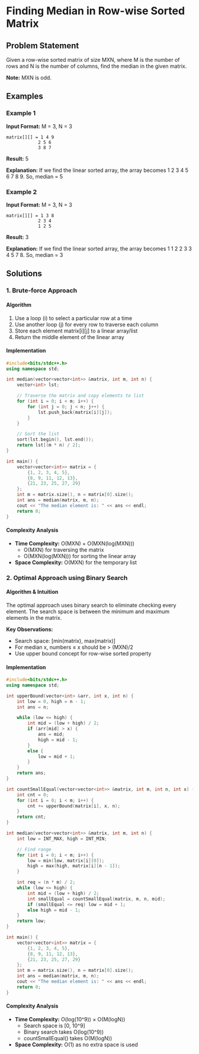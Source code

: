 # Finding Median in Row-wise Sorted Matrix

## Problem Statement
Given a row-wise sorted matrix of size MXN, where M is the number of rows and N is the number of columns, find the median in the given matrix.

**Note:** MXN is odd.

## Examples

### Example 1
**Input Format:** M = 3, N = 3
```
matrix[][] = 1 4 9 
            2 5 6
            3 8 7
```
**Result:** 5

**Explanation:** If we find the linear sorted array, the array becomes 1 2 3 4 5 6 7 8 9. So, median = 5

### Example 2
**Input Format:** M = 3, N = 3
```
matrix[][] = 1 3 8 
            2 3 4
            1 2 5
```
**Result:** 3

**Explanation:** If we find the linear sorted array, the array becomes 1 1 2 2 3 3 4 5 7 8. So, median = 3

## Solutions

### 1. Brute-force Approach

#### Algorithm
1. Use a loop (i) to select a particular row at a time
2. Use another loop (j) for every row to traverse each column
3. Store each element matrix[i][j] to a linear array/list
4. Return the middle element of the linear array

#### Implementation

```cpp
#include<bits/stdc++.h>
using namespace std;

int median(vector<vector<int>> &matrix, int m, int n) {
    vector<int> lst;

    // Traverse the matrix and copy elements to list
    for (int i = 0; i < m; i++) {
        for (int j = 0; j < n; j++) {
            lst.push_back(matrix[i][j]);
        }
    }

    // Sort the list
    sort(lst.begin(), lst.end());
    return lst[(m * n) / 2];
}

int main() {
    vector<vector<int>> matrix = {
        {1, 2, 3, 4, 5},
        {8, 9, 11, 12, 13},
        {21, 23, 25, 27, 29}
    };
    int m = matrix.size(), n = matrix[0].size();
    int ans = median(matrix, m, n);
    cout << "The median element is: " << ans << endl;
    return 0;
}
```

#### Complexity Analysis
- **Time Complexity:** O(MXN) + O(MXN(log(MXN)))
  - O(MXN) for traversing the matrix
  - O(MXN(log(MXN))) for sorting the linear array
- **Space Complexity:** O(MXN) for the temporary list

### 2. Optimal Approach using Binary Search

#### Algorithm & Intuition
The optimal approach uses binary search to eliminate checking every element. The search space is between the minimum and maximum elements in the matrix.

**Key Observations:**
- Search space: [min(matrix), max(matrix)]
- For median x, numbers ≤ x should be > (MXN)/2
- Use upper bound concept for row-wise sorted property

#### Implementation

```cpp
#include<bits/stdc++.h>
using namespace std;

int upperBound(vector<int> &arr, int x, int n) {
    int low = 0, high = n - 1;
    int ans = n;

    while (low <= high) {
        int mid = (low + high) / 2;
        if (arr[mid] > x) {
            ans = mid;
            high = mid - 1;
        }
        else {
            low = mid + 1;
        }
    }
    return ans;
}

int countSmallEqual(vector<vector<int>> &matrix, int m, int n, int x) {
    int cnt = 0;
    for (int i = 0; i < m; i++) {
        cnt += upperBound(matrix[i], x, n);
    }
    return cnt;
}

int median(vector<vector<int>> &matrix, int m, int n) {
    int low = INT_MAX, high = INT_MIN;

    // Find range
    for (int i = 0; i < m; i++) {
        low = min(low, matrix[i][0]);
        high = max(high, matrix[i][n - 1]);
    }

    int req = (n * m) / 2;
    while (low <= high) {
        int mid = (low + high) / 2;
        int smallEqual = countSmallEqual(matrix, m, n, mid);
        if (smallEqual <= req) low = mid + 1;
        else high = mid - 1;
    }
    return low;
}

int main() {
    vector<vector<int>> matrix = {
        {1, 2, 3, 4, 5},
        {8, 9, 11, 12, 13},
        {21, 23, 25, 27, 29}
    };
    int m = matrix.size(), n = matrix[0].size();
    int ans = median(matrix, m, n);
    cout << "The median element is: " << ans << endl;
    return 0;
}
```

#### Complexity Analysis
- **Time Complexity:** O(log(10^9)) × O(M(logN))
  - Search space is [0, 10^9]
  - Binary search takes O(log(10^9))
  - countSmallEqual() takes O(M(logN))
- **Space Complexity:** O(1) as no extra space is used
